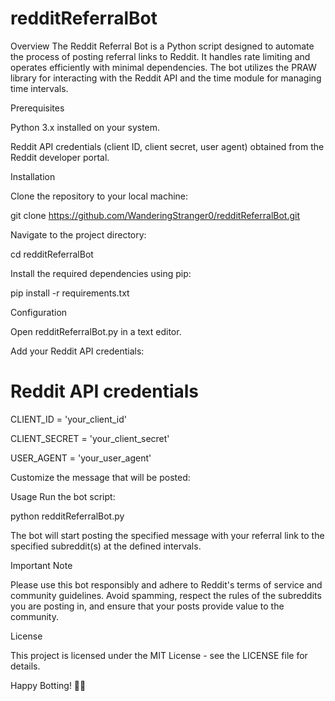 # redditReferralBot

Overview
The Reddit Referral Bot is a Python script designed to automate the process of posting referral links to Reddit. It handles rate limiting and operates efficiently with minimal dependencies. The bot utilizes the PRAW library for interacting with the Reddit API and the time module for managing time intervals.

Prerequisites

Python 3.x installed on your system.

Reddit API credentials (client ID, client secret, user agent) obtained from the Reddit developer portal.


Installation

Clone the repository to your local machine:

git clone https://github.com/WanderingStranger0/redditReferralBot.git



Navigate to the project directory:

cd redditReferralBot


Install the required dependencies using pip:

pip install -r requirements.txt



Configuration

Open redditReferralBot.py in a text editor.

Add your Reddit API credentials:


# Reddit API credentials

CLIENT_ID = 'your_client_id'

CLIENT_SECRET = 'your_client_secret'

USER_AGENT = 'your_user_agent'

Customize the message that will be posted:



Usage
Run the bot script:

python redditReferralBot.py

The bot will start posting the specified message with your referral link to the specified subreddit(s) at the defined intervals.


Important Note

Please use this bot responsibly and adhere to Reddit's terms of service and community guidelines. Avoid spamming, respect the rules of the subreddits you are posting in, and ensure that your posts provide value to the community.

License

This project is licensed under the MIT License - see the LICENSE file for details.


Happy Botting! 🤖✨

